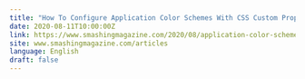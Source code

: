 ```yaml
---
title: "How To Configure Application Color Schemes With CSS Custom Properties"
date: 2020-08-11T10:00:00Z
link: https://www.smashingmagazine.com/2020/08/application-color-schemes-css-custom-properties/?utm_medium=RSS&utm_source=news.12bit.vn
site: www.smashingmagazine.com/articles
language: English
draft: false
---
```

